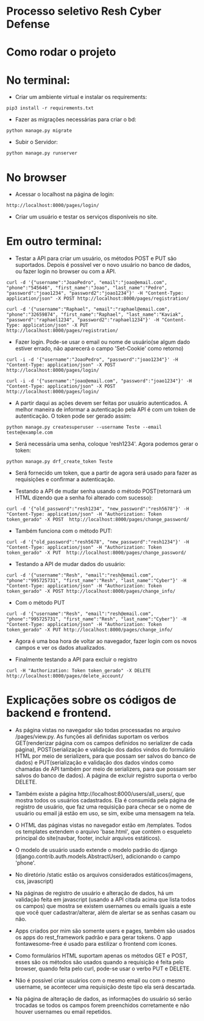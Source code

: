 # Processo seletivo Resh Cyber Defense

# Como rodar o projeto

# No terminal:

- Criar um ambiente virtual e instalar os requirements:

```
pip3 install -r requirements.txt
```

- Fazer as migrações necessárias para criar o bd:

```
python manage.py migrate
```

- Subir o Servidor:

```
python manage.py runserver
```

# No browser

- Acessar o localhost na página de login:
```
http://localhost:8000/pages/login/
```

- Criar um usuário e testar os serviços disponíveis no site.


# Em outro terminal:

- Testar a API para criar um usuário, os métodos POST e PUT são suportados. Depois é possível ver o novo usuário no banco de dados, ou fazer login no browser ou com a API.

```
curl -d '{"username":"JoaoPedro", "email":"joao@email.com", "phone":"545646", "first_name":"Joao", "last_name":"Pedro", "password":"joao1234", "password2":"joao1234"}' -H "Content-Type: application/json" -X POST http://localhost:8000/pages/registration/
```

```
curl -d '{"username":"Raphael", "email":"raphael@email.com", "phone":"32659874", "first_name":"Raphael", "last_name":"Kaviak", "password":"raphael1234", "password2":"raphael1234"}' -H "Content-Type: application/json" -X PUT http://localhost:8000/pages/registration/
```

- Fazer login. Pode-se usar o email ou nome de usuário(se algum dado estiver errado, não aparecerá o campo 'Set-Cookie' como retorno)

```
curl -i -d '{"username":"JoaoPedro", "password":"joao1234"}' -H "Content-Type: application/json" -X POST http://localhost:8000/pages/login/
```
```
curl -i -d '{"username":"joao@email.com", "password":"joao1234"}' -H "Content-Type: application/json" -X POST http://localhost:8000/pages/login/
```

- A partir daqui as ações devem ser feitas por usuário autenticados. A melhor maneira de informar a autenticação pela API é com um token de autenticação. O token pode ser gerado assim:

```
python manage.py createsuperuser --username Teste --email teste@example.com
```

- Será necessária uma senha, coloque 'resh1234'. Agora podemos gerar o token:

```
python manage.py drf_create_token Teste
```

- Será fornecido um token, que a partir de agora será usado para fazer as requisições e confirmar a autenticação.

- Testando a API de mudar senha usando o método POST(retornará um HTML dizendo que a senha foi alterado com sucesso):

```
curl -d '{"old_password":"resh1234", "new_password":"resh5678"}' -H "Content-Type: application/json" -H "Authorization: Token token_gerado" -X POST  http://localhost:8000/pages/change_password/
```

- Também funciona com o método PUT: 

```
curl -d '{"old_password":"resh5678", "new_password":"resh1234"}' -H "Content-Type: application/json" -H "Authorization: Token token_gerado" -X PUT  http://localhost:8000/pages/change_password/
```


- Testando a API de mudar dados do usuário:

```
curl -d '{"username":"Resh", "email":"resh@email.com", "phone":"995725731", "first_name":"Resh", "last_name":"Cyber"}' -H "Content-Type: application/json" -H "Authorization: Token token_gerado" -X POST http://localhost:8000/pages/change_info/
```

- Com o método PUT

```
curl -d '{"username":"Resh", "email":"resh@email.com", "phone":"995725731", "first_name":"Resh", "last_name":"Cyber"}' -H "Content-Type: application/json" -H "Authorization: Token token_gerado" -X PUT http://localhost:8000/pages/change_info/
```

- Agora é uma boa hora de voltar ao navegador, fazer login com os novos campos e ver os dados atualizados.

- Finalmente testando a API para excluir o registro

```
curl -H "Authorization: Token token_gerado" -X DELETE http://localhost:8000/pages/delete_account/
```

# Explicações sobre os códigos de backend e frontend.

- As página vistas no navegador são todas processadas no arquivo /pages/view.py. As funções ali definidas suportam os verbos GET(renderizar página com os campos definidos no serializer de cada página), POST(serialização e validação dos dados vindos do formulário HTML por meio de serializers, para que possam ser salvos do banco de dados) e PUT(serialização e validação dos dados vindos como chamadas de API também por meio de serializers, para que possam ser salvos do banco de dados). A página de excluir registro suporta o verbo DELETE.

- Também existe a página http://localhost:8000/users/all_users/, que mostra todos os usuários cadastrados. Ela é consumida pela página de registro de usuário, que faz uma requisição para checar se o nome de usuário ou email já estão em uso, se sim, exibe uma mensagem na tela.

- O HTML das páginas vistas no navegador estão em /templates. Todos os templates extendem o arquivo 'base.html', que contém o esqueleto principal do site(navbar, footer, incluir arquivos estáticos).

- O modelo de usuário usado extende o modelo padrão do django (django.contrib.auth.models.AbstractUser), adicionando o campo 'phone'.

- No diretório /static estão os arquivos considerados estáticos(imagens, css, javascript)

- Na páginas de registro de usuário e alteração de dados, há um validação feita em javascript (usando a API citada acima que lista todos os campos) que mostra se existem usernames ou emails iguais a este que você quer cadastrar/alterar, além de alertar se as senhas casam ou não.

- Apps criados por mim são somente users e pages, também são usados os apps do rest_framework padrão e para gerar tokens. O app fontawesome-free é usado para estilizar o frontend com ícones.

- Como formulários HTML suportam apenas os métodos GET e POST, esses são os métodos são usados quando a requisição é feita pelo browser, quando feita pelo curl, pode-se usar o verbo PUT e DELETE.

- Não é possível criar usuários com o mesmo email ou com o mesmo username, se acontecer uma requisição deste tipo ela será descartada.

- Na página de alteração de dados, as informações do usuário só serão trocadas se todos os campos forem preenchidos corretamente e não houver usernames ou email repetidos.





